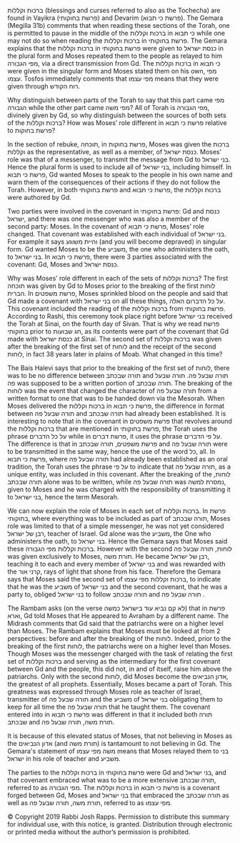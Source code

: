 
ברכות וקללות (blessings and curses referred to also as the Tochecha) are found in Vayikra (פרשת בחוקותי) and Devarim (פרשת כי תבוא). The Gemara (Megilla 31b) comments that when reading these sections of the Torah, one is permitted to pause in the middle of the ברכות וקללות in כי תבוא while one may not do so when reading the ברכות וקללות in פרשת בחוקותי. The Gemara explains that the ברכות וקללות in פרשת בחוקותי were given to כנסת ישראל in the plural form and Moses repeated them to the people as relayed to him מפי הגבורה, via a direct transmission from Gd. The ברכות וקללות in כי תבוא were given in the singular form and Moses stated them on his own, מפי עצמו. Tosfos immediately comments that מפי עצמו means that they were given through רוח הקודש.

Why distinguish between parts of the Torah to say that this part came מפי הגבורה while the other part came מפי משה? All of Torah is מפי הגבורה, divinely given by Gd, so why distinguish between the sources of both sets of the ברכות וקללות? How was Moses’ role different in פרשת כי תבוא relative to פרשת בחוקות?

In the section of rebuke, תוכחה, in פרשת בחוקות, Moses was given the ברכות וקללות as the representative, as well as a member, of כנסת ישראל. Moses’ role was that of a messenger, to transmit the message from Gd to בני ישראל. Hence the plural form is used to include all of בני ישראל, including himself. In פרשת כי תבוא, Gd wanted Moses to speak to the people in his own name and warn them of the consequences of their actions if they do not follow the Torah. However, in both פרשת בחוקותי and פרשת כי תבוא, the ברכות וקללות were authored by Gd.

Two parties were involved in the covenant in פרשת בחוקותי: Gd and כנסת ישראל, and there was one messenger who was also a member of the second party: Moses. In the covenant of פרשת כי תבוא, Moses’ role changed. That covenant was established with each individual of בני ישראל. For example it says והיית משוגע (and you will become depraved) in singular form. Gd wanted Moses to be the משביע, the one who administers the oath, to בני ישראל. In פרשת כי תבוא, there were 3 parties associated with the covenant: Gd, Moses and כנסת ישראל.

Why was Moses’ role different in each of the sets of ברכות וקללות? The first תוכחה was given by Gd to Moses prior to the breaking of the first לוחות הברית. In פרשת משפטים, Moses sprinkled blood on the people and said that Gd made a covenant with בני ישראל on all these things, על כל הדברום האלה. This covenant included the reading of the ברכות וקללות from פרשת בחוקותי. According to Rashi, this ceremony took place right before בני ישראל received the Torah at Sinai, on the fourth day of Sivan. That is why we read פרשת בחוקותי prior to חג שבועות, as its contents were part of the covenant that Gd made with כנסת ישראל at Sinai. The second set of ברכות וקללות was given after the breaking of the first set of לוחות and the receipt of the second לוחות, in fact 38 years later in plains of Moab. What changed in this time?

The Bais Halevi says that prior to the breaking of the first set of לוחות, there was to be no difference between תורה שבכתב and תורה שבעל פה. תורה שבעל פה was supposed to be a written portion of תורה שבכתב. The breaking of the לוחות was the event that changed the character of תורה שבעל פה from a written format to one that was to be handed down via the Mesorah. When Moses delivered the ברכות וקללות in פרשת כי תבוא, the difference in format between תורה שבעל פה and תורה שבכתב had already been established. It is interesting to note that in the covenant in פרשת משפטים that revolves around the ברכות וקללות that are mentioned in פרשת בחוקותי, the Torah uses the phrase על כל הדברים while in פרשת דברים, it uses the phrase על פי הדברים. The difference is that in פרשת משפטים, תורה שבכתב and תורה שבעל פה were to be transmitted in the same way, hence the use of the word כל, all. In פרשת כי תבוא, where תורה שבעל פה had already been established as an oral tradition, the Torah uses the phrase על פי to indicate that תורה שבעל פה, as a unique entity, was included in this covenant. After the breaking of the לוחות, תורה שבכתב alone was to be written, while תורה שבעל פה was נמסרת למשה, given to Moses and he was charged with the responsibility of transmitting it to בני ישראל, hence the term Mesorah.

We can now explain the role of Moses in each set of ברכות וקללות. In פרשת בחוקותי, where everything was to be included as part of תורה שבכתב, Moses role was limited to that of a simple messenger, he was not yet considered רבן של ישראל, teacher of Israel. Gd alone was the משביע, the One who administers the oath, to בני ישראל. Hence the Gemara says that Moses said these ברכות וקללות מפי הגבורה. However with the second לוחות, תורה שבעל פה was given exclusively to Moses, תורת משה. He became רבן של ישראל, teaching it to each and every member of בני ישראל and was rewarded with the קרני אור, rays of light that shone from his face. Therefore the Gemara says that Moses said the second set of ברכות וקללות מפי עצמו, to indicate that he was the משביע of בני ישראל and the second covenant, that he was a party to, obliged בני ישראל to follow תורה שבכתב and תורה שבעל פה .

The Rambam asks (on the verse לא קם נביא עוד בישראל כמשה) that in פרשת וארא, Gd told Moses that He appeared to Avraham by a different name. The Midrash comments that Gd said that the patriarchs were on a higher level than Moses. The Rambam explains that Moses must be looked at from 2 perspectives: before and after the breaking of the לוחות. Indeed, prior to the breaking of the first לוחות, the patriarchs were on a higher level than Moses. Though Moses was the messenger charged with the task of relating the first set of ברכות וקללות and serving as the intermediary for the first covenant between Gd and the people, this did not, in and of itself, raise him above the patriarchs. Only with the second לוחות, did Moses become the אדון הנביאים, the greatest of all prophets. Essentially, Moses became a part of Torah. This greatness was expressed through Moses role as teacher of Israel, transmitter of תורה שבעל פה and the משביע of בני ישראל obligating them to keep for all time the תורה שבעל פה that he taught them. The covenant entered into in פרשת כי תבוא was different in that it included both תורה שבכתב and תורת משה, תורה שבעל פה.

It is because of this elevated status of Moses, that not believing in Moses as the אדון הנביאים (and תורת משה) is tantamount to not believing in Gd. The Gemara's statement of משה מפי עצמו means that Moses relayed them to בני ישראל in his role of teacher and משביע. 

The parties to the ברכות וקללות in פרשת בחוקותי were Gd and בני ישראל, and that covenant embraced what was to be a more extensive תורה שבכתב, referred to as מפי הגבורה. The ברכות וקללות in פרשת כי תבוא is a covenant forged between Gd, Moses and בני ישראל that embraced the תורה שבכתב as well as תורת משה, תורה שבעל פה, referred to as מפי עצמו.

© Copyright 2019 Rabbi Josh Rapps. Permission to distribute this summary for individual use, with this notice, is granted. Distribution through electronic or printed media without the author’s permission is prohibited.

